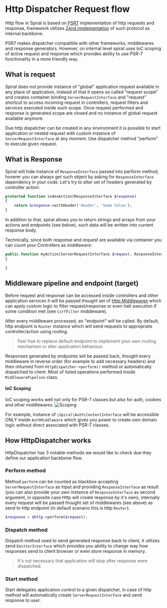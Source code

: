 # Http Dispatcher Request flow
Http flow in Spiral is based on [PSR7](http://www.php-fig.org/psr/psr-7/) implementation of http requests and response, framework utilizes [Zend implementation](https://github.com/zendframework/zend-diactoros) of such protocol as internal backbone. 

PSR7 makes dispatcher compatible with other frameworks, middlewares  and response generators. However, on internal level spiral uses IoC scoping of active request and response which provides ability to use PSR-7 functionality in a more friendly way.

## What is request
Spiral does not provide instance of "global" application request available in any place of application, instead of that it opens so called "request scope" and creates container binding `ServerRequestInterface` and "request" shortcut to access incoming request in controllers, request filters and services executed inside such scope. Once request performed and response is generated scope are closed and no instance of global request available anymore.

Due http dispatcher can be created in any environment it is possible to start application or nested request with custom instance of `ServerRequestInterface` at any moment. Use dispatcher method "perform" to execute given request.

## What is Response
Spiral will hide instance of `ResponseInterface` passed into perform method, hoverer you can always get such object by asking for `ResponseInterface` dependency in your code. Let's try to alter set of headers generated by controller action:

```php
protected function indexAction(ResponseInterface $response)
{
    return $response->withHeader('Header', 'Some Value');
}
```

In addition to that, spiral allows you to return strings and arrays from your actions and endpoints (see below), such data will be written into current response body.

Technically, since both response and request are available via container you can count your Controllers as middleware:

```php
public function myAction(ServerRequestInterface $request, ResponseInterface $response)
{

}
```

## Middleware pipeline and endpoint (target)
Before request and response can be accessed inside controllers and other application services it will be passed thought set of [Http Middlewares](/http/middlewares.md) which can apply custom logic to filter request/response or even halt execution if some condition met (see `CsrfFilter` middleware).

After every middleware processed, an "endpoint" will be called. 
By default, http endpoint is `Router` instance which will send requests to appropriate controller/action using routing. 

> Feel free to replace default endpoint to implement your own routing mechanism or alter application behaviour.

Responses generated by endpoints will be passed back, thought every middleware in reverse order (for example to add necessary headers) and then returned from `HttpDispatcher->perform()` method or automatically dispatched to client. Most of listed operations performed inside `MiddlewarePipeline` class.

#### IoC Scoping
IoC scoping works well not only for PSR-7 classes but also for auth, cookies and other middlewares.
![Scoping](https://raw.githubusercontent.com/spiral/guide/master/resources/scopes.png)

For example, instance of `\Spiral\Auth\ContextInterface` will be accessible ONLY inside `AuthMiddleware` which gives you power
to create own domain logic without direct associated with PSR-7 classes.

## How HttpDispatcher works
HttpDispatcher has 3 notable methods we would like to check due they define our application backbone flow.

### Perform method
Method `perform` can be counted as blackbox accepting `ServerRequestInterface` as input and providing `ResponseInterface` as result (you can also provide your own instance of `ResponseInterface` as second argument, in opposite case Http will create response by it's own), internally every request will be passed thought set of middlewares (see above) as send to http endpoint (in default scenario this is http `Router`).

```php
$response = $http->perform($request);
```

### Dispatch method
Dispatch method used to send generated response back to client, it utilizes zend `EmitterInterface` which provides you ability to change way how responses send to client browser or even store response in memory.

> It's not necessary that application will stop after response were dispatched.

### Start method
Start delegates application control to a given dispatcher, in case of http method will automatically create `ServerRequestInterface` and send response to user.